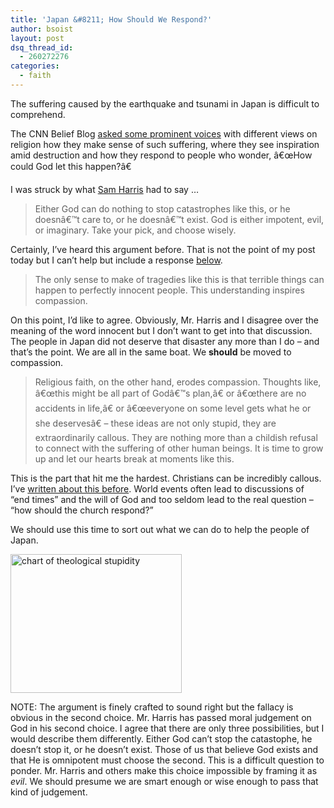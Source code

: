 ```yaml
---
title: 'Japan &#8211; How Should We Respond?'
author: bsoist
layout: post
dsq_thread_id:
  - 260272276
categories:
  - faith
---
```

The suffering caused by the earthquake and tsunami in Japan is difficult to comprehend.

The CNN Belief Blog [asked some prominent voices][1] with different views on religion how they make sense of such suffering, where they see inspiration amid destruction and how they respond to people who wonder, â€œHow could God let this happen?â€

I was struck by what [Sam Harris][2] had to say &#8230;

> Either God can do nothing to stop catastrophes like this, or he doesnâ€™t care to, or he doesnâ€™t exist. God is either impotent, evil, or imaginary. Take your pick, and choose wisely.

Certainly, I&#8217;ve heard this argument before. That is not the point of my post today but I can&#8217;t help but include a response [below][3].

> The only sense to make of tragedies like this is that terrible things can happen to perfectly innocent people. This understanding inspires compassion.

On this point, I&#8217;d like to agree. Obviously, Mr. Harris and I disagree over the meaning of the word innocent but I don&#8217;t want to get into that discussion. The people in Japan did not deserve that disaster any more than I do &#8211; and that&#8217;s the point. We are all in the same boat. We **should** be moved to compassion.

> Religious faith, on the other hand, erodes compassion. Thoughts like, â€œthis might be all part of Godâ€™s plan,â€ or â€œthere are no accidents in life,â€ or â€œeveryone on some level gets what he or she deservesâ€ &#8211; these ideas are not only stupid, they are extraordinarily callous. They are nothing more than a childish refusal to connect with the suffering of other human beings. It is time to grow up and let our hearts break at moments like this.

This is the part that hit me the hardest. Christians can be incredibly callous. I&#8217;ve [written about this before][4]. World events often lead to discussions of &#8220;end times&#8221; and the will of God and too seldom lead to the real question &#8211; &#8220;how should the church respond?&#8221;

We should use this time to sort out what we can do to help the people of Japan. 

<img width="274" height="222" src="http://www.nakedpastor.com/wp-content/uploads/2010/01/theodicy.jpg" alt="chart of theological stupidity" />

<p id="para1">
  NOTE: The argument is finely crafted to sound right but the fallacy is obvious in the second choice. Mr. Harris has passed moral judgement on God in his second choice. I agree that there are only three possibilities, but I would describe them differently. Either God can&#8217;t stop the catastophe, he doesn&#8217;t stop it, or he doesn&#8217;t exist. Those of us that believe God exists and that He is omnipotent must choose the second. This is a difficult question to ponder. Mr. Harris and others make this choice impossible by framing it as <em>evil</em>. We should presume we are smart enough or wise enough to pass that kind of judgement.
</p>

 [1]: http://religion.blogs.cnn.com/2011/03/20/finding-faith-amid-disaster/
 [2]: http://en.wikipedia.org/wiki/Sam_Harris_(author)
 [3]: #para1
 [4]: http://whsjr.soistmann.com/oped/2010/01/19/the-earthquake-in-haiti-an-appropriate-response/
